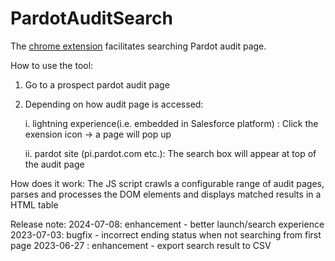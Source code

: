 # PardotAuditSearch
The [chrome extension](https://chromewebstore.google.com/detail/pardot-audit-search/mccokbknobobgfbhpppamidbjjkgdioo) facilitates searching Pardot audit page.

How to use the tool:
1) Go to a prospect pardot audit page
2) Depending on how audit page is accessed:
   
   i. lightning experience(i.e. embedded in Salesforce platform) : Click the exension icon -> a page will pop up
   
   ii. pardot site (pi.pardot.com etc.): The search box will appear at top of the audit page

How does it work: The JS script crawls a configurable range of audit pages, parses and processes the DOM elements and displays matched results in a HTML table


Release note:
2024-07-08: enhancement - better launch/search experience
2023-07-03: bugfix - incorrect ending status when not searching from first page
2023-06-27 : enhancement - export search result to CSV
